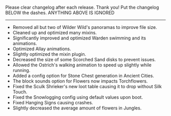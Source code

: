 Please clear changelog after each release.
Thank you!
Put the changelog BELOW the dashes. ANYTHING ABOVE IS IGNORED

-----------------
- Removed all but two of Wilder Wild's panoramas to improve file size.
- Cleaned up and optimized many mixins.
- Significantly improved and optimized Warden swimming and its animations.
- Optimized Allay animations.
- Slightly optimized the mixin plugin.
- Decreased the size of some Scorched Sand disks to prevent issues.
- Allowed the Ostrich's walking animation to speed up slightly while running.
- Added a config option for Stone Chest generation in Ancient Cities.
- The block sounds option for Flowers now impacts Torchflowers.
- Fixed the Sculk Shrieker's new loot table causing it to drop without Silk Touch.
- Fixed the Snowlogging config using default values upon boot.
- Fixed Hanging Signs causing crashes.
- Slightly decreased the average amount of flowers in Jungles.
